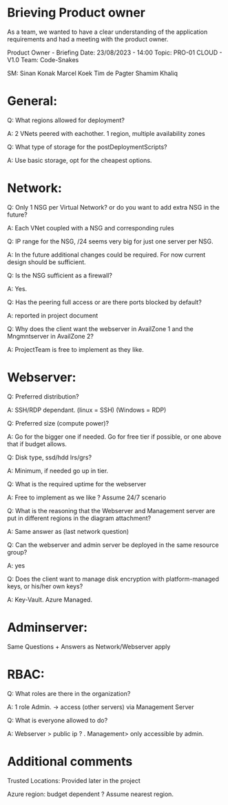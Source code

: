 # Brieving Product owner

As a team, we wanted to have a clear understanding of the application requirements and had a meeting with the product owner. 

Product Owner - Briefing
Date: 23/08/2023 - 14:00
Topic: PRO-01 CLOUD - V1.0
Team: Code-Snakes

SM:	Sinan Konak
	Marcel Koek
    Tim de Pagter
    Shamim Khaliq	

# General:

Q: What regions allowed for deployment?

A: 2 VNets peered with eachother. 1 region, multiple availability zones

Q: What type of storage for the postDeploymentScripts?

A: Use basic storage, opt for the cheapest options.

# Network:

Q: Only 1 NSG per Virtual Network? or do you want to add extra NSG in the future?

A: Each VNet coupled with a NSG and corresponding rules

Q: IP range for the NSG, /24 seems very big for just one server per NSG.

A: In the future additional changes could be required. For now current design should be sufficient.

Q: Is the NSG sufficient as a firewall?

A: Yes.

Q: Has the peering full access or are there ports blocked by default?

A: reported in project document

Q: Why does the client want the webserver in AvailZone 1 and the Mngmntserver in AvailZone 2?

A: ProjectTeam is free to implement as they like.

# Webserver:

Q: Preferred distribution?

A: SSH/RDP dependant. (linux = SSH) (Windows = RDP)

Q: Preferred size (compute power)?

A: Go for the bigger one if needed. Go for free tier if possible, or one above that if budget allows.

Q: Disk type, ssd/hdd lrs/grs?

A: Minimum, if needed go up in tier.

Q: What is the required uptime for the webserver

A: Free to implement as we like ? Assume 24/7 scenario

Q: What is the reasoning that the Webserver and Management server are put in different regions in the diagram attachment?

A: Same answer as (last network question)

Q: Can the webserver and admin server be deployed in the same resource group?

A: yes

Q: Does the client want to manage disk encryption with platform-managed keys, or his/her own keys?

A: Key-Vault. Azure Managed.

# Adminserver:

Same Questions + Answers as Network/Webserver apply

# RBAC:

Q: What roles are there in the organization?

A: 1 role Admin. -> access (other servers) via Management Server

Q: What is everyone allowed to do?

A: Webserver > public ip ? . Management> only accessible by admin.

# Additional comments

Trusted Locations: Provided later in the project

Azure region: budget dependent ? Assume nearest region.